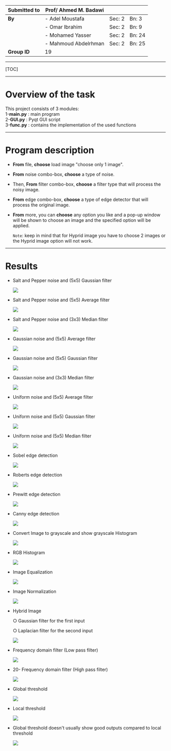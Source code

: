 | Submitted to | Prof/ Ahmed M. Badawi |  |  |
| ----------- | ----------- | ----------- | ----------- |
| **By** | - Adel Moustafa | Sec: 2 | Bn: 3 |
|     | - Omar Ibrahim | Sec: 2 | Bn: 9 |
|     | - Mohamed Yasser | Sec: 2 | Bn: 24 |
| | - Mahmoud Abdelrhman | Sec: 2 | Bn: 25 |
| **Group ID** | 19 |  |  |

------

[TOC]

------

# Overview of the task

This project consists of 3 modules:  
1-**main.py**  : main program  
2-**GUI.py** : Pyqt GUI script  
3-**func.py** : contains the implementation of the used functions  

	
------

# Program description

- **From** file, **choose** load image "choose only 1 image".

- **From** noise combo-box, **choose** a type of noise.

- Then, **From** filter combo-box, **choose** a filter type that will process the noisy image.

- **From** edge combo-box, **choose** a type of edge detector that will process the original image.

- **From** more, you can **choose** any option you like and a pop-up window will be shown to choose an image and the specified option will be applied.

  `Note`: keep in mind that for Hyprid image you have to choose 2 images or the Hyprid image option will not work.

------

# Results

- Salt and Pepper noise and (5x5) Gaussian filter

  ![](Result_images\1.png)

- Salt and Pepper noise and (5x5) Average filter

  ![](Result_images\2.png)

- Salt and Pepper noise and (3x3) Median filter

  ![](Result_images\3.png)

- Gaussian noise and (5x5) Average filter

  ![](Result_images\4.png)

- Gaussian noise and (5x5) Gaussian filter

  ![](Result_images\5.png)

- Gaussian noise and (3x3) Median filter

  ![](Result_images\6.png)

- Uniform noise and (5x5) Average filter

  ![](Result_images\7.png)

- Uniform noise and (5x5) Gaussian filter

  ![](Result_images\8.png)

- Uniform noise and (5x5) Median filter

  ![](Result_images\9.png)

- Sobel edge detection

  ![ ](Result_images\10.png)

- Roberts edge detection

  ![](Result_images\11.png)

- Prewitt edge detection

  ![](Result_images\12.png)

- Canny edge detection

  ![](Result_images\13.png)

- Convert Image to grayscale and show grayscale Histogram

  ![](Result_images\14.png)

- RGB Histogram

  ![](Result_images\15.png)

- Image Equalization

  ![](Result_images\16.png)

- Image Normalization

  ![](Result_images\17.png)

- Hybrid Image

  ○   Gaussian filter for the first input

  ○   Laplacian filter for the second input

  ![](Result_images\18.png)

- Frequency domain filter (Low pass filter)

  ![](Result_images\19.PNG)

- 20- Frequency domain filter (High pass filter)

  ![](Result_images\20.png)

- Global threshold

  ![](Result_images\21.jpeg)

- Local threshold

  ![](Result_images\22.jpeg)

- Global threshold doesn't usually show good outputs compared to local threshold

  ![](Result_images\23.jpeg)

  

